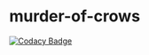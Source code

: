 # murder-of-crows
[![Codacy Badge](https://api.codacy.com/project/badge/Grade/670a0bac960d47a1bdd6c4902955ceed)](https://app.codacy.com/app/messam/murder-of-crows?utm_source=github.com&utm_medium=referral&utm_content=mohamed-essam/murder-of-crows&utm_campaign=badger)